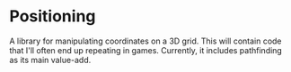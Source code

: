 # Positioning

A library for manipulating coordinates on a 3D grid. This will contain code
that I'll often end up repeating in games. Currently, it includes pathfinding
as its main value-add.
